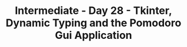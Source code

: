 <h1 align=center>Intermediate - Day 28 - Tkinter, Dynamic Typing and the Pomodoro Gui Application</h1>